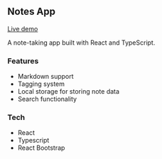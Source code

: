 ## Notes App

[Live demo](https://rosstungol.github.io/notes-app)

A note-taking app built with React and TypeScript.

### Features

- Markdown support
- Tagging system
- Local storage for storing note data
- Search functionality

### Tech

- React
- Typescript
- React Bootstrap
